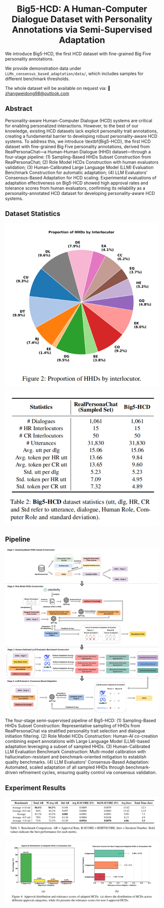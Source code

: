 <div align= "center">
    <h1> Big5-HCD: A Human-Computer Dialogue Dataset with Personality Annotations via Semi-Supervised Adaptation </h1>
</div>

[//]: # (<p align="center">  )

[//]: # (<a href="https://arxiv.org/pdf/2310.00746.pdf">Paper</a>; )

[//]: # (<a href="https://huggingface.co/datasets/ZenMoore/RoleBench">Data</a>)

[//]: # (</p>)

We introduce Big5-HCD, the first HCD dataset with fine-grained Big Five personality annotations. 

We provide demonstration data under ``LLMs_consensus_based_adaptation/data/``, which includes samples for different benchmark thresholds.

The whole dataset will be available on request via: 
📧 zhangweidong98@outlook.com


## Abstract

Personality-aware Human-Computer Dialogue (HCD) systems are critical for enabling personalized interactions. However, to the best of our knowledge, existing HCD datasets lack explicit personality trait annotations, creating a fundamental barrier to developing robust personality-aware HCD systems. To address this, we introduce \textbf{Big5-HCD}, the first HCD dataset with fine-grained Big Five personality annotations, derived from RealPersonaChat—a Human-Human Dialogue (HHD) dataset—through a four-stage pipeline: (1) Sampling-Based HHDs Subset Construction from RealPersonaChat; (2) Role Model HCDs Construction with human evaluators validation; (3) Human-Calibrated Large Language Model (LLM) Evaluation Benchmark Construction for automatic adaptation; (4) LLM Evaluators’ Consensus-Based Adaptation for HCD scaling. Experimental evaluations of adaptation effectiveness on Big5-HCD showed high approval rates and tolerance scores from human evaluators, confirming its reliability as a personality-annotated HCD dataset for developing personality-aware HCD systems.


## Dataset Statistics

![](./assets/interlocutor_proportion.png)

![](./assets/dataset_statistics.png)

## Pipeline

![](./assets/pipeline.png)

The four-stage semi-supervised pipeline of Big5-HCD: (1) Sampling-Based HHDs Subset Construction: Representative sampling of HHDs from RealPersonaChat via stratified personality trait selection and dialogue initiation filtering. (2) Role Model HCDs Construction: Human-AI co-creation combining expert annotations with Large Language Model (LLM)-based adaptation leveraging a subset of sampled HHDs. (3) Human-Calibrated LLM Evaluation Benchmark Construction: Multi-model calibration with hallucination-resistant and benchmark-oriented mitigation to establish quality benchmarks. (4) LLM Evaluators' Consensus-Based Adaptation: Automated, scaled adaptation of all sampled HHDs through benchmark-driven refinement cycles, ensuring quality control via consensus validation.

## Experiment Results

![](./assets/RQ1.png)

![](./assets/RQ2.png)
